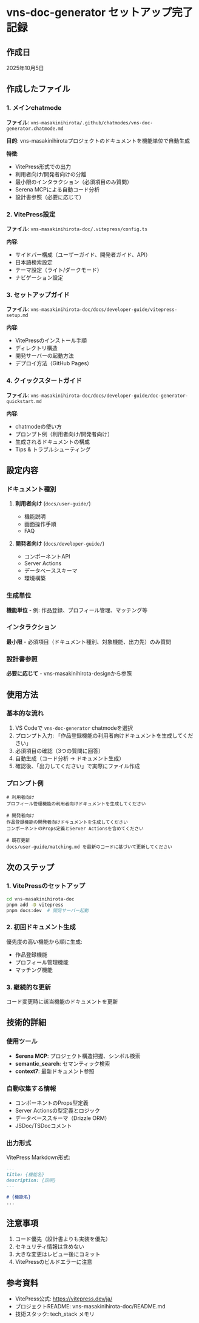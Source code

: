 # vns-doc-generator セットアップ完了記録

## 作成日
2025年10月5日

## 作成したファイル

### 1. メインchatmode
**ファイル**: `vns-masakinihirota/.github/chatmodes/vns-doc-generator.chatmode.md`

**目的**: vns-masakinihirotaプロジェクトのドキュメントを機能単位で自動生成

**特徴**:
- VitePress形式での出力
- 利用者向け/開発者向けの分離
- 最小限のインタラクション（必須項目のみ質問）
- Serena MCPによる自動コード分析
- 設計書参照（必要に応じて）

### 2. VitePress設定
**ファイル**: `vns-masakinihirota-doc/.vitepress/config.ts`

**内容**:
- サイドバー構成（ユーザーガイド、開発者ガイド、API）
- 日本語検索設定
- テーマ設定（ライト/ダークモード）
- ナビゲーション設定

### 3. セットアップガイド
**ファイル**: `vns-masakinihirota-doc/docs/developer-guide/vitepress-setup.md`

**内容**:
- VitePressのインストール手順
- ディレクトリ構造
- 開発サーバーの起動方法
- デプロイ方法（GitHub Pages）

### 4. クイックスタートガイド
**ファイル**: `vns-masakinihirota-doc/docs/developer-guide/doc-generator-quickstart.md`

**内容**:
- chatmodeの使い方
- プロンプト例（利用者向け/開発者向け）
- 生成されるドキュメントの構成
- Tips & トラブルシューティング

## 設定内容

### ドキュメント種別
1. **利用者向け** (`docs/user-guide/`)
   - 機能説明
   - 画面操作手順
   - FAQ

2. **開発者向け** (`docs/developer-guide/`)
   - コンポーネントAPI
   - Server Actions
   - データベーススキーマ
   - 環境構築

### 生成単位
**機能単位** - 例: 作品登録、プロフィール管理、マッチング等

### インタラクション
**最小限** - 必須項目（ドキュメント種別、対象機能、出力先）のみ質問

### 設計書参照
**必要に応じて** - vns-masakinihirota-designから参照

## 使用方法

### 基本的な流れ
1. VS Codeで `vns-doc-generator` chatmodeを選択
2. プロンプト入力: 「作品登録機能の利用者向けドキュメントを生成してください」
3. 必須項目の確認（3つの質問に回答）
4. 自動生成（コード分析 → ドキュメント生成）
5. 確認後、「出力してください」で実際にファイル作成

### プロンプト例
```
# 利用者向け
プロフィール管理機能の利用者向けドキュメントを生成してください

# 開発者向け
作品登録機能の開発者向けドキュメントを生成してください
コンポーネントのProps定義とServer Actionsを含めてください

# 既存更新
docs/user-guide/matching.md を最新のコードに基づいて更新してください
```

## 次のステップ

### 1. VitePressのセットアップ
```bash
cd vns-masakinihirota-doc
pnpm add -D vitepress
pnpm docs:dev  # 開発サーバー起動
```

### 2. 初回ドキュメント生成
優先度の高い機能から順に生成:
- 作品登録機能
- プロフィール管理機能
- マッチング機能

### 3. 継続的な更新
コード変更時に該当機能のドキュメントを更新

## 技術的詳細

### 使用ツール
- **Serena MCP**: プロジェクト構造把握、シンボル検索
- **semantic_search**: セマンティック検索
- **context7**: 最新ドキュメント参照

### 自動収集する情報
- コンポーネントのProps型定義
- Server Actionsの型定義とロジック
- データベーススキーマ（Drizzle ORM）
- JSDoc/TSDocコメント

### 出力形式
VitePress Markdown形式:
```markdown
---
title: {機能名}
description: {説明}
---

# {機能名}
...
```

## 注意事項
1. コード優先（設計書よりも実装を優先）
2. セキュリティ情報は含めない
3. 大きな変更はレビュー後にコミット
4. VitePressのビルドエラーに注意

## 参考資料
- VitePress公式: https://vitepress.dev/ja/
- プロジェクトREADME: vns-masakinihirota-doc/README.md
- 技術スタック: tech_stack メモリ
